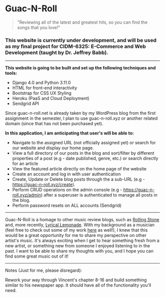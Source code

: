 # Guac-N-Roll
> "Reviewing all of the latest and greatest hits, so you can find the songs that you love!"
### This website is currently under development, and will be used as my final project for CIDM-6325: E-Commerce and Web Development (taught by Dr. Jeffrey Babb).

---

**This website is going to be built and set up the following techniques and tools:**

- Django 4.0 and Python 3.11.0
- HTML for front-end interactivity
- Bootstrap for CSS UX Styling
- Heroku (PaaS and Cloud Deployment)
- Sendgrid API

Since guac-n-roll.net is already taken by my WordPress blog from the first assignment in the semester, I plan to use guac-n-roll.xyz or another related domain (since that has not been purchased yet).

**In this application, I am anticipating that user's will be able to:**

- Navigate to the assigned URL (not officially assigned yet) or search for our website and display our home page.
- View a full directory of our posts in the blog and sort/filter by different properties of a post (e.g - date published, genre, etc.) or search directly for an article
- View the featured article directly on the home page of the website
- Create an account and log in with user authentication
- Create, Update or Delete blog posts through the a sub-URL (e.g - https://guac-n-roll.xyz/create).
- Perform CRUD operations on the admin console (e.g - https://guac-n-roll.xyz/admin) after a superuser is authenticated to manage all posts in the blog.
- Perform password resets on ALL accounts (Sendgrid)

---

Guac-N-Roll is a homage to other music review blogs, such as [Rolling Stone](https://www.rollingstone.com/) and, more recently, [Lyrical Lemonade](https://lyricallemonade.com/). With my background as a musician (feel free to check out some of my work [here](https://open.spotify.com/artist/21AhXLoNt0k2MFZM7yQWXn?si=2OWkphxbROKbb2Wl7Xn6FQ) as well!), I knew that this would be a great opportunity for me to share my perspective on other artist's music. It's always exciting when I get to hear something fresh from a new artist, or something new from someone I enjoyed listening to in the past. I want to be able to share my thoughts with you, and I hope you can find some great music out of it!

---

Notes (Just for me, please disregard):

Rework your way through Vincent's chapter 8-16 and build something similar to his newspaper app. It should have all of the functionality you'll need.